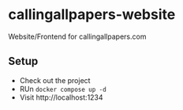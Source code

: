 # callingallpapers-website
Website/Frontend for callingallpapers.com

## Setup

* Check out the project
* RUn `docker compose up -d`
* Visit http://localhost:1234

